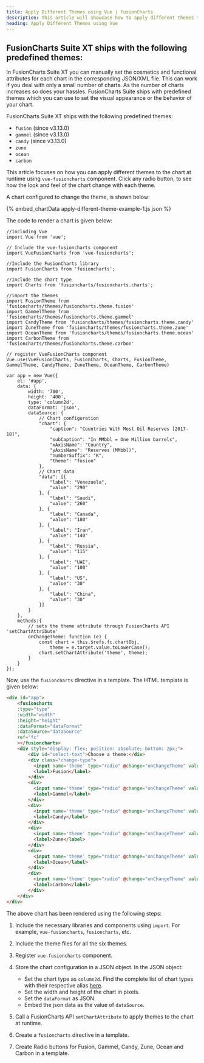 ```yaml
---
title: Apply Different Themes using Vue | FusionCharts
description: This article will showcase how to apply different themes to the chart at runtime.
heading: Apply Different Themes using Vue
---
```


## FusionCharts Suite XT ships with the following predefined themes:

In FusionCharts Suite XT you can manually set the cosmetics and functional attributes for each chart in the corresponding JSON/XML file. This can work if you deal with only a small number of charts. As the number of charts increases so does your hassles. FusionCharts Suite ships with predefined themes which you can use to set the visual appearance or the behavior of your chart.

FusionCharts Suite XT ships with the following predefined themes:

* `fusion` (since v3.13.0)
* `gammel` (since v3.13.0)
* `candy` (since v3.13.0)
* `zune`
* `ocean`
* `carbon`

This article focuses on how you can apply different themes to the chart at runtime using `vue-fusioncharts` component. Click any radio button, to see how the look and feel of the chart change with each theme.

A chart configured to change the theme, is shown below:

{% embed_chartData apply-different-theme-example-1.js json %}

The code to render a chart is given below:

```
//Including Vue
import Vue from 'vue';

// Include the vue-fusioncharts component
import VueFusionCharts from 'vue-fusioncharts';

//Include the FusionCharts library
import FusionCharts from 'fusioncharts';

//Include the chart type
import Charts from 'fusioncharts/fusioncharts.charts';

//import the themes
import FusionTheme from 'fusioncharts/themes/fusioncharts.theme.fusion'
import GammelTheme from 'fusioncharts/themes/fusioncharts.theme.gammel'
import CandyTheme from 'fusioncharts/themes/fusioncharts.theme.candy'
import ZuneTheme from 'fusioncharts/themes/fusioncharts.theme.zune'
import OceanTheme from 'fusioncharts/themes/fusioncharts.theme.ocean'
import CarbonTheme from 'fusioncharts/themes/fusioncharts.theme.carbon'

// register VueFusionCharts component
Vue.use(VueFusionCharts, FusionCharts, Charts, FusionTheme, GammelTheme, CandyTheme, ZuneTheme, OceanTheme, CarbonTheme)

var app = new Vue({
    el: '#app',
    data: {
        width: '700',
        height: '400',
        type: 'column2d',
        dataFormat: 'json',
        dataSource: {
            // Chart configuration
            "chart": {
                "caption": "Countries With Most Oil Reserves [2017-18]",
                "subCaption": "In MMbbl = One Million barrels",
                "xAxisName": "Country",
                "yAxisName": "Reserves (MMbbl)",
                "numberSuffix": "K",
                "theme": "fusion"
            },
            // Chart data
            "data": [{
                "label": "Venezuela",
                "value": "290"
            }, {
                "label": "Saudi",
                "value": "260"
            }, {
                "label": "Canada",
                "value": "180"
            }, {
                "label": "Iran",
                "value": "140"
            }, {
                "label": "Russia",
                "value": "115"
            }, {
                "label": "UAE",
                "value": "100"
            }, {
                "label": "US",
                "value": "30"
            }, {
                "label": "China",
                "value": "30"
            }]
        }
    },
    methods:{
        // sets the theme attribute through FusionCharts API 'setChartAttribute'
        onChangeTheme: function (e) {
            const chart = this.$refs.fc.chartObj,
                theme = e.target.value.toLowerCase();
            chart.setChartAttribute('theme', theme);
        }
    }
});
```

Now, use the `fusioncharts` directive in a template. The HTML template is given below:

```HTML
<div id="app">
    <fusioncharts
    :type="type"
    :width="width"
    :height="height"
    :dataFormat="dataFormat"
    :dataSource="dataSource"
    ref="fc"
    ></fusioncharts>
    <div style="display: flex; position: absolute; bottom: 2px;">
        <div id="select-text">Choose a theme:</div>
        <div class="change-type">
          <input name='theme' type="radio" @change="onChangeTheme" value="Fusion" checked/>
          <label>Fusion</label>
        </div>
        <div>
          <input name='theme' type="radio" @change="onChangeTheme" value="Gammel" />
          <label>Gammel</label>
        </div>
        <div>
          <input name='theme' type="radio" @change="onChangeTheme" value="Candy" />
          <label>Candy</label>
        </div>
        <div>
          <input name='theme' type="radio" @change="onChangeTheme" value="Zune" />
          <label>Zune</label>
        </div>
        <div>
          <input name='theme' type="radio" @change="onChangeTheme" value="Ocean" />
          <label>Ocean</label>
        </div>
        <div>
          <input name='theme' type="radio" @change="onChangeTheme" value="Carbon" />
          <label>Carbon</label>
        </div>
    </div>
</div>
```

The above chart has been rendered using the following steps:

1. Include the necessary libraries and components using `import`. For example, `vue-fusioncharts`, `fusioncharts`, etc.

2. Include the theme files for all the six themes.

3. Register `vue-fusioncharts` component.

4. Store the chart configuration in a JSON object. In the JSON object:
    * Set the chart type as `column2d`. Find the complete list of chart types with their respective alias [here](https://www.fusioncharts.com/dev/chart-guide/list-of-charts).
    * Set the width and height of the chart in pixels. 
    * Set the `dataFormat` as JSON.
    * Embed the json data as the value of `dataSource`.

5. Call a FusionCharts API `setChartAttribute` to apply themes to the chart at runtime.

6. Create a `fusioncharts` directive in a template. 

7. Create Radio buttons for Fusion, Gammel, Candy, Zune, Ocean and Carbon in a template.

